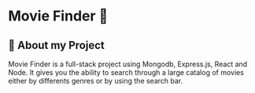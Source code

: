 # Movie Finder 🎥

## 🦉 About my Project

Movie Finder is a full-stack project using Mongodb, Express.js, React and Node.
It gives you the ability to search through a large catalog of movies either by differents genres or by
using the search bar.

